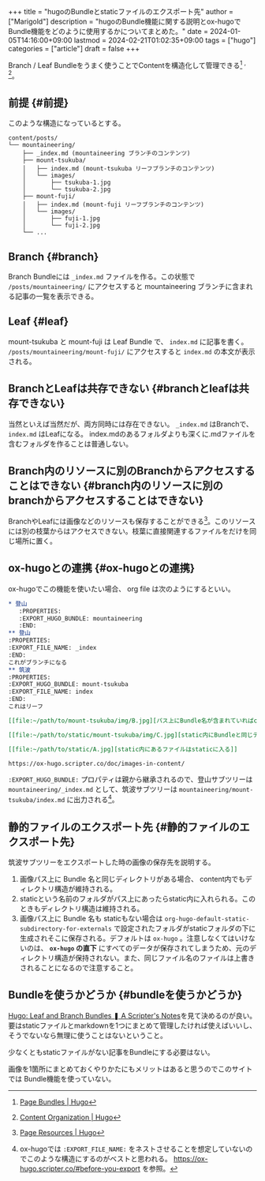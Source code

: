 +++
title = "hugoのBundleとstaticファイルのエクスポート先"
author = ["Marigold"]
description = "hugoのBundle機能に関する説明とox-hugoでBundle機能をどのように使用するかについてまとめた。"
date = 2024-01-05T14:16:00+09:00
lastmod = 2024-02-21T01:02:35+09:00
tags = ["hugo"]
categories = ["article"]
draft = false
+++

Branch / Leaf Bundleをうまく使うことでContentを構造化して管理できる[^fn:1] <sup>, </sup>[^fn:2]。


## 前提 {#前提}

このような構造になっているとする。

```text
content/posts/
└── mountaineering/
    ├── _index.md (mountaineering ブランチのコンテンツ)
    ├── mount-tsukuba/
    │   ├── index.md (mount-tsukuba リーフブランチのコンテンツ)
    │   └── images/
    │       ├── tsukuba-1.jpg
    │       └── tsukuba-2.jpg
    ├── mount-fuji/
    │   ├── index.md (mount-fuji リーフブランチのコンテンツ)
    │   └── images/
    │       ├── fuji-1.jpg
    │       └── fuji-2.jpg
    └── ...
```


## Branch {#branch}

Branch Bundleには `_index.md` ファイルを作る。この状態で
`/posts/mountaineering/` にアクセスすると mountaineering ブランチに含まれる記事の一覧を表示できる。


## Leaf {#leaf}

mount-tsukuba と mount-fuji は Leaf Bundle で、 `index.md` に記事を書く。
`/posts/mountaineering/mount-fuji/` にアクセスすると `index.md` の本文が表示される。


## BranchとLeafは共存できない {#branchとleafは共存できない}

当然といえば当然だが、両方同時には存在できない。
`_index.md` はBranchで、 `index.md` はLeafになる。
index.mdのあるフォルダよりも深くに.mdファイルを含むフォルダを作ることは普通しない。


## Branch内のリソースに別のBranchからアクセスすることはできない {#branch内のリソースに別のbranchからアクセスすることはできない}

BranchやLeafには画像などのリソースも保存することができる[^fn:3]。このリソースには別の枝葉からはアクセスできない。枝葉に直接関連するファイルをだけを同じ場所に置く。


## ox-hugoとの連携 {#ox-hugoとの連携}

ox-hugoでこの機能を使いたい場合、 org file は次のようにするといい。

```org
* 登山
   :PROPERTIES:
   :EXPORT_HUGO_BUNDLE: mountaineering
   :END:
** 登山
:PROPERTIES:
:EXPORT_FILE_NAME: _index
:END:
これがブランチになる
** 筑波
:PROPERTIES:
:EXPORT_HUGO_BUNDLE: mount-tsukuba
:EXPORT_FILE_NAME: index
:END:
これはリーフ

[[file:~/path/to/mount-tsukuba/img/B.jpg][パス上にBundle名が含まれていればcontent内でも構造が維持される。]]

[[file:~/path/to/static/mount-tsukuba/img/C.jpg][static内にBundleと同じディレクトリがあってもstatic内に出力される]]

[[file:~/path/to/static/A.jpg][static内にあるファイルはstaticに入る]]

https://ox-hugo.scripter.co/doc/images-in-content/
```

`:EXPORT_HUGO_BUNDLE:` プロパティは親から継承されるので、登山サブツリーは
`mountaineering/_index.md` として、筑波サブツリーは `mountaineering/mount-tsukuba/index.md` に出力される[^fn:4]。


## 静的ファイルのエクスポート先 {#静的ファイルのエクスポート先}

筑波サブツリーをエクスポートした時の画像の保存先を説明する。

1.  画像パス上に Bundle 名と同じディレクトリがある場合、
    content内でもディレクトリ構造が維持される。
2.  staticという名前のフォルダがパス上にあったらstatic内に入れられる。このときもディレクトリ構造は維持される。
3.  画像パス上に Bundle 名も staticもない場合は
    `org-hugo-default-static-subdirectory-for-externals` で設定されたフォルダがstaticフォルダの下に生成されそこに保存される。デフォルトは `ox-hugo` 。注意しなくてはいけないのは、 **`ox-hugo` の直下** にすべてのデータが保存されてしまうため、元のディレクトリ構造が保持されない。また、同じファイル名のファイルは上書きされることになるので注意すること。


## Bundleを使うかどうか {#bundleを使うかどうか}

[Hugo: Leaf and Branch Bundles ❚ A Scripter's Notes](https://scripter.co/hugo-leaf-and-branch-bundles/#so-which-bundle-should-i-use)を見て決めるのが良い。要はstaticファイルとmarkdownを1つにまとめて管理したければ使えばいいし、そうでないなら無理に使うことはないということ。

少なくともstaticファイルがない記事をBundleにする必要はない。

画像を1箇所にまとめておくやりかたにもメリットはあると思うのでこのサイトでは
Bundle機能を使っていない。

[^fn:1]: [Page Bundles | Hugo](https://gohugo.io/content-management/page-bundles/)
[^fn:2]: [Content Organization | Hugo](https://gohugo.io/content-management/organization/)
[^fn:3]: [Page Resources | Hugo](https://gohugo.io/content-management/page-resources/)
[^fn:4]: ox-hugoでは `:EXPORT_FILE_NAME:` をネストさせることを想定していないのでこのような構造にするのがベストと思われる。
    <https://ox-hugo.scripter.co/#before-you-export> を参照。
